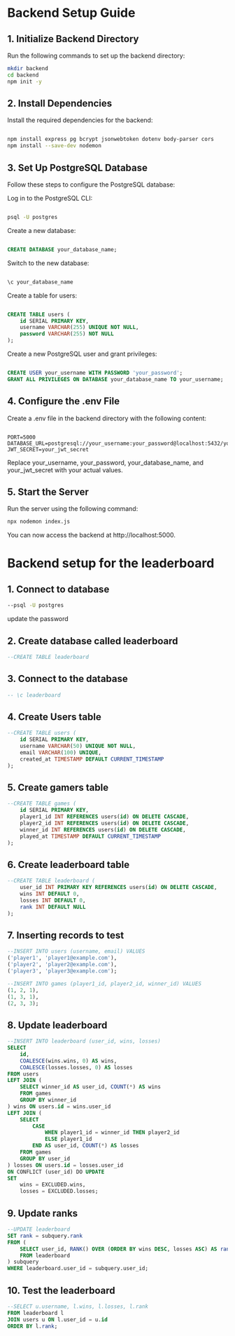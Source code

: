 # Backend Setup Guide

## 1. Initialize Backend Directory
Run the following commands to set up the backend directory:

```bash
mkdir backend
cd backend
npm init -y
```
## 2. Install Dependencies
Install the required dependencies for the backend:

```bash

npm install express pg bcrypt jsonwebtoken dotenv body-parser cors
npm install --save-dev nodemon
```
## 3. Set Up PostgreSQL Database

Follow these steps to configure the PostgreSQL database:

Log in to the PostgreSQL CLI:

```bash

psql -U postgres
```
Create a new database:

```sql

CREATE DATABASE your_database_name;
```

Switch to the new database:

```sql

\c your_database_name
```
Create a table for users:
```sql

CREATE TABLE users (
    id SERIAL PRIMARY KEY,
    username VARCHAR(255) UNIQUE NOT NULL,
    password VARCHAR(255) NOT NULL
);
```
Create a new PostgreSQL user and grant privileges:

```sql

CREATE USER your_username WITH PASSWORD 'your_password';
GRANT ALL PRIVILEGES ON DATABASE your_database_name TO your_username;
```

## 4. Configure the .env File
Create a .env file in the backend directory with the following content:

```env

PORT=5000
DATABASE_URL=postgresql://your_username:your_password@localhost:5432/your_database_name
JWT_SECRET=your_jwt_secret
```
Replace your_username, your_password, your_database_name, and your_jwt_secret with your actual values.

## 5. Start the Server
Run the server using the following command:

```bash
npx nodemon index.js
```

You can now access the backend at http://localhost:5000.


# Backend setup for the leaderboard

## 1. Connect to database
```bash
--psql -U postgres
```
update the password

## 2. Create database called leaderboard
``` sql
--CREATE TABLE leaderboard
```

## 3. Connect to the database
``` sql
-- \c leaderboard
```

## 4. Create Users table
```sql
--CREATE TABLE users (
    id SERIAL PRIMARY KEY,
    username VARCHAR(50) UNIQUE NOT NULL,
    email VARCHAR(100) UNIQUE,
    created_at TIMESTAMP DEFAULT CURRENT_TIMESTAMP
);
```

## 5. Create gamers table
```sql
--CREATE TABLE games (
    id SERIAL PRIMARY KEY,
    player1_id INT REFERENCES users(id) ON DELETE CASCADE,
    player2_id INT REFERENCES users(id) ON DELETE CASCADE,
    winner_id INT REFERENCES users(id) ON DELETE CASCADE,
    played_at TIMESTAMP DEFAULT CURRENT_TIMESTAMP
);
```

## 6. Create leaderboard table
```sql
--CREATE TABLE leaderboard (
    user_id INT PRIMARY KEY REFERENCES users(id) ON DELETE CASCADE,
    wins INT DEFAULT 0,
    losses INT DEFAULT 0,
    rank INT DEFAULT NULL
);
```

## 7. Inserting records to test
```sql
--INSERT INTO users (username, email) VALUES
('player1', 'player1@example.com'),
('player2', 'player2@example.com'),
('player3', 'player3@example.com');
```
```sql
--INSERT INTO games (player1_id, player2_id, winner_id) VALUES
(1, 2, 1),
(1, 3, 1),
(2, 3, 3);
```

## 8. Update leaderboard
```sql
--INSERT INTO leaderboard (user_id, wins, losses)
SELECT
    id,
    COALESCE(wins.wins, 0) AS wins,
    COALESCE(losses.losses, 0) AS losses
FROM users
LEFT JOIN (
    SELECT winner_id AS user_id, COUNT(*) AS wins
    FROM games
    GROUP BY winner_id
) wins ON users.id = wins.user_id
LEFT JOIN (
    SELECT 
        CASE 
            WHEN player1_id = winner_id THEN player2_id
            ELSE player1_id
        END AS user_id, COUNT(*) AS losses
    FROM games
    GROUP BY user_id
) losses ON users.id = losses.user_id
ON CONFLICT (user_id) DO UPDATE
SET
    wins = EXCLUDED.wins,
    losses = EXCLUDED.losses;
```

## 9. Update ranks
```sql
--UPDATE leaderboard
SET rank = subquery.rank
FROM (
    SELECT user_id, RANK() OVER (ORDER BY wins DESC, losses ASC) AS rank
    FROM leaderboard
) subquery
WHERE leaderboard.user_id = subquery.user_id;
```

## 10. Test the leaderboard
```sql
--SELECT u.username, l.wins, l.losses, l.rank
FROM leaderboard l
JOIN users u ON l.user_id = u.id
ORDER BY l.rank;
```












